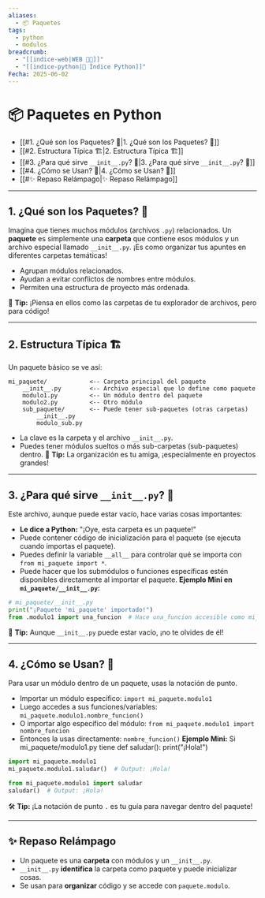 ```yaml
---
aliases:
  - 📦 Paquetes
tags:
  - python
  - modulos
breadcrumb:
  - "[[indice-web|WEB 🔗📝]]"
  - "[[indice-python|🐍 Índice Python]]"
Fecha: 2025-06-02
---
```

# 📦 Paquetes en Python
- [[#1. ¿Qué son los Paquetes? 📂|1. ¿Qué son los Paquetes? 📂]]
- [[#2. Estructura Típica 🏗️|2. Estructura Típica 🏗️]]
- [[#3. ¿Para qué sirve `__init__.py`? 🤔|3. ¿Para qué sirve `__init__.py`? 🤔]]
- [[#4. ¿Cómo se Usan? 🚀|4. ¿Cómo se Usan? 🚀]]
- [[#✨ Repaso Relámpago|✨ Repaso Relámpago]]

---
## 1. ¿Qué son los Paquetes? 📂
Imagina que tienes muchos módulos (archivos `.py`) relacionados. Un **paquete** es simplemente una **carpeta** que contiene esos módulos y un archivo especial llamado `__init__.py`. ¡Es como organizar tus apuntes en diferentes carpetas temáticas!
- Agrupan módulos relacionados.
- Ayudan a evitar conflictos de nombres entre módulos.
- Permiten una estructura de proyecto más ordenada.

📌 **Tip:** ¡Piensa en ellos como las carpetas de tu explorador de archivos, pero para código!

---
## 2. Estructura Típica 🏗️
Un paquete básico se ve así:
```
mi_paquete/            <-- Carpeta principal del paquete
    __init__.py        <-- Archivo especial que lo define como paquete
    modulo1.py         <-- Un módulo dentro del paquete
    modulo2.py         <-- Otro módulo
    sub_paquete/       <-- Puede tener sub-paquetes (otras carpetas)
        __init__.py
        modulo_sub.py
```
- La clave es la carpeta y el archivo `__init__.py`.
- Puedes tener módulos sueltos o más sub-carpetas (sub-paquetes) dentro.
🧠 **Tip:** La organización es tu amiga, ¡especialmente en proyectos grandes!

---
## 3. ¿Para qué sirve `__init__.py`? 🤔
Este archivo, aunque puede estar vacío, hace varias cosas importantes:
- **Le dice a Python:** "¡Oye, esta carpeta es un paquete!"
- Puede contener código de inicialización para el paquete (se ejecuta cuando importas el paquete).
- Puedes definir la variable `__all__` para controlar qué se importa con `from mi_paquete import *`.
- Puede hacer que los submódulos o funciones específicas estén disponibles directamente al importar el paquete.
**Ejemplo Mini en `mi_paquete/__init__.py`:**
```python
# mi_paquete/__init__.py
print("¡Paquete 'mi_paquete' importado!")
from .modulo1 import una_funcion  # Hace una_funcion accesible como mi_paquete.una_funcion
```
🧐 **Tip:** Aunque `__init__.py` puede estar vacío, ¡no te olvides de él!

---
## 4. ¿Cómo se Usan? 🚀
Para usar un módulo dentro de un paquete, usas la notación de punto.
- Importar un módulo específico: `import mi_paquete.modulo1`
- Luego accedes a sus funciones/variables: `mi_paquete.modulo1.nombre_funcion()`
- O importar algo específico del módulo: `from mi_paquete.modulo1 import nombre_funcion`
- Entonces la usas directamente: `nombre_funcion()`
**Ejemplo Mini:**
Si mi_paquete/modulo1.py tiene def saludar(): print("¡Hola!")
```python
import mi_paquete.modulo1
mi_paquete.modulo1.saludar()  # Output: ¡Hola!

from mi_paquete.modulo1 import saludar
saludar()  # Output: ¡Hola!
```
🛠️ **Tip:** ¡La notación de punto `.` es tu guía para navegar dentro del paquete!

---
## ✨ Repaso Relámpago
- Un paquete es una **carpeta** con módulos y un `__init__.py`.
- `__init__.py` **identifica** la carpeta como paquete y puede inicializar cosas.
- Se usan para **organizar** código y se accede con `paquete.modulo`.